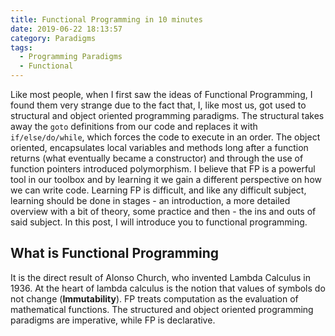```yaml
---
title: Functional Programming in 10 minutes
date: 2019-06-22 18:13:57
category: Paradigms
tags: 
  - Programming Paradigms
  - Functional
---
```

Like most people, when I first saw the ideas of Functional Programming, I found them very strange due to the fact that, I, like most us, got used to structural and object oriented programming paradigms. The structural takes away the `goto` definitions from our code and replaces it with `if/else/do/while`, which forces the code to execute in an order. The object oriented, encapsulates local variables and methods long after a function returns (what eventually became a constructor) and through the use of function pointers introduced polymorphism. I believe that FP is a powerful tool in our toolbox and by learning it we gain a different perspective on how we can write code. Learning FP is difficult, and like any difficult subject, learning should be done in stages - an introduction, a more detailed overview with a bit of theory, some practice and then - the ins and outs of said subject. In this post, I will introduce you to functional programming.

## What is Functional Programming
It is the direct result of Alonso Church, who invented Lambda Calculus in 1936. At the heart of lambda calculus is the notion that values of symbols do not change (**Immutability**). FP treats computation as the evaluation of mathematical functions. The structured and object oriented programming paradigms are imperative, while FP is declarative.
